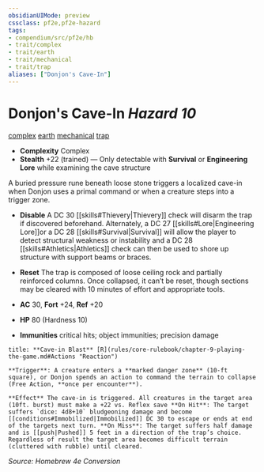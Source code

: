 ```yaml
---
obsidianUIMode: preview
cssclass: pf2e,pf2e-hazard
tags:
- compendium/src/pf2e/hb
- trait/complex
- trait/earth
- trait/mechanical
- trait/trap 
aliases: ["Donjon's Cave-In"]
---
```

# Donjon's Cave-In *Hazard 10*  
[complex](rules/traits/complex.md "Complex Hazard Trait")  [earth](rules/traits/earth.md "Earth Energy & Element Trait") [mechanical](rules/traits/mechanical.md "Mechanical Hazard Trait")  [trap](rules/traits/trap.md "Trap Hazard Trait")  

- **Complexity** Complex
- **Stealth** +22 (trained) — Only detectable with **Survival** or **Engineering Lore** while examining the cave structure  

A buried pressure rune beneath loose stone triggers a localized cave-in when Donjon uses a primal command or when a creature steps into a trigger zone.

- **Disable** A DC 30 [[skills#Thievery|Thievery]] check will disarm the trap if discovered beforehand.  Alternately, a DC 27 [[skills#Lore|Engineering Lore]]or a DC 28 [[skills#Survival|Survival]] will allow the player to detect structural weakness or instability and a DC 28 [[skills#Athletics|Athletics]] check can then be used to shore up structure with support beams or braces.
- **Reset** The trap is composed of loose ceiling rock and partially reinforced columns. Once collapsed, it can’t be reset, though sections may be cleared with 10 minutes of effort and appropriate tools.

- **AC** 30, **Fort** +24, **Ref** +20
- **HP** 80 (Hardness 10)
- **Immunities** critical hits; object immunities; precision damage

```ad-embed-ability
title: **Cave-in Blast** [R](rules/core-rulebook/chapter-9-playing-the-game.md#Actions "Reaction")

**Trigger**: A creature enters a **marked danger zone** (10-ft square), or Donjon spends an action to command the terrain to collapse (Free Action, **once per encounter**).

**Effect** The cave-in is triggered. All creatures in the target area (10ft. burst) must make a +22 vs. Reflex save **On Hit**: The target suffers `dice: 4d8+10` bludgeoning damage and become [[conditions#Immobilized|Immobilized]] DC 30 to escape or ends at end of the targets next turn. **On Miss**: The target suffers half damage and is [[push|Pushed]] 5 feet in a direction of the trap’s choice. Regardless of result the target area becomes difficult terrain (cluttered with rubble) until cleared.

```

*Source: Homebrew 4e Conversion*